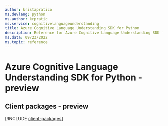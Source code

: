 ```yaml
---
author: kristapratico
ms.devlang: python
ms.author: krpratic
ms.service: cognitivelanguageunderstanding
title: Azure Cognitive Language Understanding SDK for Python
description: Reference for Azure Cognitive Language Understanding SDK for Python
ms.data: 09/23/2022
ms.topic: reference
---
```

# Azure Cognitive Language Understanding SDK for Python - preview

## Client packages - preview
[!INCLUDE [client-packages](cognitive-language-understanding-client-index.md)]